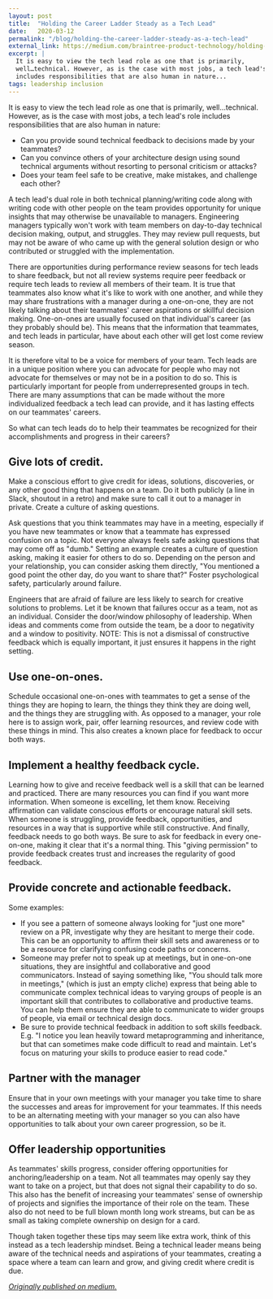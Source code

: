 ```yaml
---
layout: post
title:  "Holding the Career Ladder Steady as a Tech Lead"
date:   2020-03-12
permalink: "/blog/holding-the-career-ladder-steady-as-a-tech-lead"
external_link: https://medium.com/braintree-product-technology/holding-the-career-ladder-steady-as-a-tech-lead-75e9d53a3f04
excerpt: |
  It is easy to view the tech lead role as one that is primarily,
  well…technical. However, as is the case with most jobs, a tech lead's role
  includes responsibilities that are also human in nature...
tags: leadership inclusion
---
```


It is easy to view the tech lead role as one that is primarily, well…technical. However, as is the case with most jobs, a tech lead's role includes responsibilities that are also human in nature:

- Can you provide sound technical feedback to decisions made by your teammates?
- Can you convince others of your architecture design using sound technical arguments without resorting to personal criticism or attacks?
- Does your team feel safe to be creative, make mistakes, and challenge each other?

A tech lead's dual role in both technical planning/writing code along with writing code with other people on the team provides opportunity for unique insights that may otherwise be unavailable to managers. Engineering managers typically won't work with team members on day-to-day technical decision making, output, and struggles. They may review pull requests, but may not be aware of who came up with the general solution design or who contributed or struggled with the implementation.

There are opportunities during performance review seasons for tech leads to share feedback, but not all review systems require peer feedback or require tech leads to review all members of their team. It is true that teammates also know what it's like to work with one another, and while they may share frustrations with a manager during a one-on-one, they are not likely talking about their teammates' career aspirations or skillful decision making. One-on-ones are usually focused on that individual's career (as they probably should be). This means that the information that teammates, and tech leads in particular, have about each other will get lost come review season.

It is therefore vital to be a voice for members of your team. Tech leads are in a unique position where you can advocate for people who may not advocate for themselves or may not be in a position to do so. This is particularly important for people from underrepresented groups in tech. There are many assumptions that can be made without the more individualized feedback a tech lead can provide, and it has lasting effects on our teammates' careers.

So what can tech leads do to help their teammates be recognized for their accomplishments and progress in their careers?

## Give lots of credit.

Make a conscious effort to give credit for ideas, solutions, discoveries, or any other good thing that happens on a team. Do it both publicly (a line in Slack, shoutout in a retro) and make sure to call it out to a manager in private.
Create a culture of asking questions.

Ask questions that you think teammates may have in a meeting, especially if you have new teammates or know that a teammate has expressed confusion on a topic. Not everyone always feels safe asking questions that may come off as "dumb." Setting an example creates a culture of question asking, making it easier for others to do so. Depending on the person and your relationship, you can consider asking them directly, "You mentioned a good point the other day, do you want to share that?"
Foster psychological safety, particularly around failure.

Engineers that are afraid of failure are less likely to search for creative solutions to problems. Let it be known that failures occur as a team, not as an individual. Consider the door/window philosophy of leadership. When ideas and comments come from outside the team, be a door to negativity and a window to positivity. NOTE: This is not a dismissal of constructive feedback which is equally important, it just ensures it happens in the right setting.

## Use one-on-ones.

Schedule occasional one-on-ones with teammates to get a sense of the things they are hoping to learn, the things they think they are doing well, and the things they are struggling with. As opposed to a manager, your role here is to assign work, pair, offer learning resources, and review code with these things in mind. This also creates a known place for feedback to occur both ways.

## Implement a healthy feedback cycle.

Learning how to give and receive feedback well is a skill that can be learned and practiced. There are many resources you can find if you want more information. When someone is excelling, let them know. Receiving affirmation can validate conscious efforts or encourage natural skill sets. When someone is struggling, provide feedback, opportunities, and resources in a way that is supportive while still constructive. And finally, feedback needs to go both ways. Be sure to ask for feedback in every one-on-one, making it clear that it's a normal thing. This "giving permission" to provide feedback creates trust and increases the regularity of good feedback.

## Provide concrete and actionable feedback.

Some examples:

- If you see a pattern of someone always looking for "just one more" review on a PR, investigate why they are hesitant to merge their code. This can be an opportunity to affirm their skill sets and awareness or to be a resource for clarifying confusing code paths or concerns.
- Someone may prefer not to speak up at meetings, but in one-on-one situations, they are insightful and collaborative and good communicators. Instead of saying something like, "You should talk more in meetings," (which is just an empty cliche) express that being able to communicate complex technical ideas to varying groups of people is an important skill that contributes to collaborative and productive teams. You can help them ensure they are able to communicate to wider groups of people, via email or technical design docs.
- Be sure to provide technical feedback in addition to soft skills feedback. E.g. "I notice you lean heavily toward metaprogramming and inheritance, but that can sometimes make code difficult to read and maintain. Let's focus on maturing your skills to produce easier to read code."

## Partner with the manager

Ensure that in your own meetings with your manager you take time to share the successes and areas for improvement for your teammates. If this needs to be an alternating meeting with your manager so you can also have opportunities to talk about your own career progression, so be it.

## Offer leadership opportunities

As teammates' skills progress, consider offering opportunities for anchoring/leadership on a team. Not all teammates may openly say they want to take on a project, but that does not signal their capability to do so. This also has the benefit of increasing your teammates' sense of ownership of projects and signifies the importance of their role on the team. These also do not need to be full blown month long work streams, but can be as small as taking complete ownership on design for a card.

Though taken together these tips may seem like extra work, think of this instead as a tech leadership mindset. Being a technical leader means being aware of the technical needs and aspirations of your teammates, creating a space where a team can learn and grow, and giving credit where credit is due.

<div class="text--centered text--small">
<a rel="noopener noreferrer" target="__blank" class="blue_underline--hover blue_underline--small"
href="{{ page.external_link }}"><em>Originally published
on medium.</em></a>
</div>
